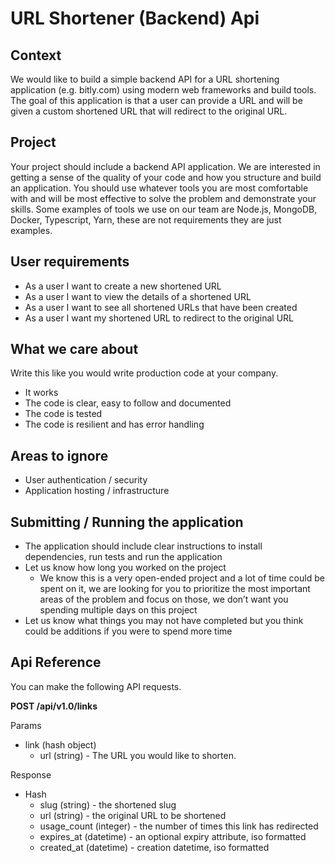 # URL Shortener (Backend) Api

## Context

We would like to build a simple backend API for a URL shortening application (e.g. bitly.com) using modern web frameworks and build tools. The goal of this application is that a user can provide a URL and will be given a custom shortened URL that will redirect to the original URL.

## Project

Your project should include a backend API application. We are interested in getting a sense of the quality of your code and how you structure and build an application. You should use whatever tools you are most comfortable with and will be most effective to solve the problem and demonstrate your skills. Some examples of tools we use on our team are Node.js, MongoDB, Docker, Typescript, Yarn, these are not requirements they are just examples.

## User requirements

* As a user I want to create a new shortened URL
* As a user I want to view the details of a shortened URL
* As a user I want to see all shortened URLs that have been created
* As a user I want my shortened URL to redirect to the original URL

## What we care about

Write this like you would write production code at your company.
* It works
* The code is clear, easy to follow and documented
* The code is tested
* The code is resilient and has error handling

## Areas to ignore

* User authentication / security
* Application hosting / infrastructure

## Submitting / Running the application

* The application should include clear instructions to install dependencies, run tests and run the application
* Let us know how long you worked on the project
  * We know this is a very open-ended project and a lot of time could be spent on it, we are looking for you to prioritize the most important areas of the problem and focus on those, we don’t want you spending multiple days on this project
* Let us know what things you may not have completed but you think could be additions if you were to spend more time

## Api Reference

You can make the following API requests.

**POST /api/v1.0/links**

Params
* link (hash object)
  * url (string) - The URL you would like to shorten.

Response
* Hash
  * slug (string) - the shortened slug
  * url (string) - the original URL to be shortened
  * usage_count (integer) - the number of times this link has redirected
  * expires_at (datetime) - an optional expiry attribute, iso formatted
  * created_at (datetime) - creation datetime, iso formatted
